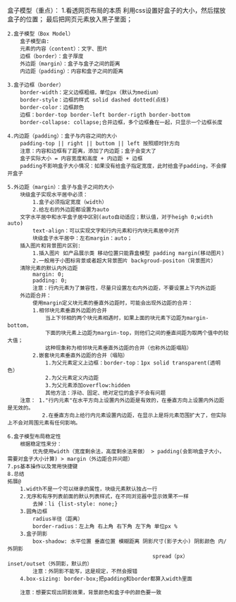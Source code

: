 盒子模型（重点）：
    1.看透网页布局的本质
        利用css设置好盒子的大小，然后摆放盒子的位置；
        最后把网页元素放入黑子里面；

    2.盒子模型（Box Model）
        盒子模型由:
        元素的内容（content）：文字、图片
        边框（border）：盒子厚度
        外边距（margin）：盒子与盒子之间的距离
        内边距（padding）：内容和盒子之间的距离

    3.盒子边框（border）
        border-width：定义边框粗细，单位px（默认为medium）
        border-style：边框的样式 solid dashed dotted(点线)
        border-color：边框颜色
        边框：border-top border-left border-rigth border-bottom
        border-collapse: collapse;合并边框，多个边框叠在一起，只显示一个边框长度

    4.内边距（padding）：盒子与内容之间的大小
        padding-top || right || buttom || left 按照顺时针方向
        注意：内容和边框有了距离，添加了内边距；盒子会变大了
        盒子实际大小 = 内容宽度和高度 + 内边距 + 边框
        padding不影响盒子大小情况：如果没有给盒子指定宽度，此时给盒子padding，不会撑开盒子

    5.外边距（margin）：盒子与盒子之间的大小
        块级盒子实现水平居中必须：
            1.盒子必须指定宽度（width）
            2.给左右的外边距都设置为auto
        文字水平居中和水平盒子居中区别(auto自动适应；默认值，对于heigh 0;width auto)
            text-align：可以实现文字和行内元素和行内块元素居中对齐
            块级盒子水平居中：左右margin：auto；
        插入图片和背景图片区别:
            1.插入图片 如产品展示类 移动位置只能靠盒模型 padding margin(移动图片)
            2.一般用于小图标背景或者超大背景图片 backgroud-positon（背景图片）
        清除元素的默认内外边距
            margin: 0;
            padding: 0;
            注意：行内元素为了兼容性，尽量只设置左右内外边距，不要设置上下内外边距
        外边距合并：
            使用margin定义块元素的垂直外边距时，可能会出现外边距的合并：
            1.相邻块元素垂直外边距的合并
                当上下邻相的两个块元素相遇时，如果上面的块元素下边距为margin-bottom，
                下面的块元素上边距为margin-top，则他们之间的垂直间距为取两个值中的较大值；
                这种现象称为相邻块元素垂直外边距的合并（也称外边距塌陷）
            2.嵌套块元素垂直外边距的合并（塌陷）
                1.为父元素定义上边框：border-top：1px solid transparent(透明色）
                2.为父元素定义内边距
                3.为父元素添加overflow:hidden
                其他方法：浮动、固定、绝对定位的盒子不会有问题
        注意： 1."行内元素"在水平方向上设置内外边距是有效的，在垂直方向上设置内外边距是无效的。
               2.在垂直方向上给行内元素设置内边距，在显示上是将元素范围扩大了，但实际上不会对周围元素有任何影响。

    6.盒子模型布局稳定性
        根据稳定性来分：
            优先使用width（宽度剩余法，高度剩余法来做） > padding(会影响盒子大小，需要对盒子大小计算) > margin（外边距合并问题）
    7.ps基本操作以及常用快捷键
    8.总结
    拓展@
        1.width不是一个可以继承的属性，块级元素默认独占一行
        2.无序和有序列表前面的默认列表样式，在不同浏览器中显示效果不一样
            去掉：li {list-style: none;}
        3.圆角边框
            radius半径（距离）
            border-radius：左上角 右上角 右下角 左下角 单位px %
        3.盒子阴影
            box-shadow: 水平位置 垂直位置 模糊距离 阴影尺寸(影子大小) 阴影颜色 内/外阴影
                                                  spread（px）              inset/outset（外阴影，默认的）
            注意：外阴影不能写，这是规定，不然会报错
        4.box-sizing: border-box;把padding和border都算入width里面
       
        注意：想要实现出阴影效果，背景颜色和盒子中的颜色要一致